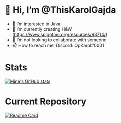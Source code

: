 # 👋 Hi, I’m @ThisKarolGajda
- 👀 I’m interested in Java
- 🌱 I’m currently creating H&W (https://www.spigotmc.org/resources/93714/)
- 💞️ I’m not looking to collaborate with someone
- 📫 How to reach me, Discord: OpKarol#0001

# Stats
[![Mine's GitHub stats](https://github-readme-stats.vercel.app/api?username=ThisKarolGajda)](https://github.com/ThisKarolGajda/Heroes-Wars&theme=radical)

# Current Repository
[![Readme Card](https://github-readme-stats.vercel.app/api/pin/?username=ThisKarolGajda&repo=Heroes-Wars)](https://github.com/ThisKarolGajda/Heroes-Wars)
